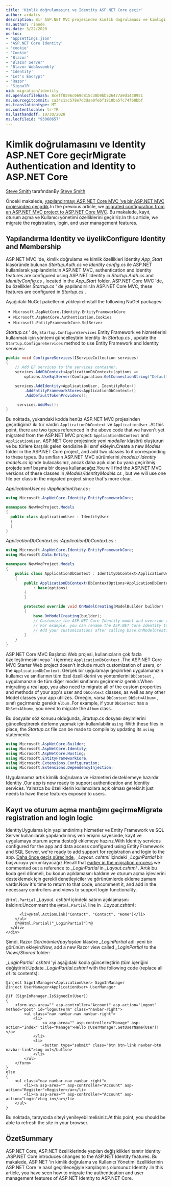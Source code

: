 ```yaml
---
title: 'Kimlik doğrulamasını ve Identity ASP.NET Core geçir'
author: ardalis
description: Bir ASP.NET MVC projesinden kimlik doğrulaması ve kimliği ASP.NET Core MVC projesine geçirmeyi öğrenin.
ms.author: riande
ms.date: 3/22/2020
no-loc:
- 'appsettings.json'
- 'ASP.NET Core Identity'
- 'cookie'
- 'Cookie'
- 'Blazor'
- 'Blazor Server'
- 'Blazor WebAssembly'
- 'Identity'
- "Let's Encrypt"
- 'Razor'
- 'SignalR'
uid: migration/identity
ms.openlocfilehash: 8ceff0596c069d815c38b9bb526477a9d1430951
ms.sourcegitcommit: ca34c1ac578e7d3daa0febf1810ba5fc74f60bbf
ms.translationtype: MT
ms.contentlocale: tr-TR
ms.lasthandoff: 10/30/2020
ms.locfileid: "93060657"
---
```

# <a name="migrate-authentication-and-no-locidentity-to-aspnet-core"></a><span data-ttu-id="6791b-103">Kimlik doğrulamasını ve Identity ASP.NET Core geçir</span><span class="sxs-lookup"><span data-stu-id="6791b-103">Migrate Authentication and Identity to ASP.NET Core</span></span>

<span data-ttu-id="6791b-104">[Steve Smith](https://ardalis.com/) tarafından</span><span class="sxs-lookup"><span data-stu-id="6791b-104">By [Steve Smith](https://ardalis.com/)</span></span>

<span data-ttu-id="6791b-105">Önceki makalede, [yapılandırmayı ASP.NET Core MVC 'ye bir ASP.NET MVC projesinden geçirdik](xref:migration/configuration).</span><span class="sxs-lookup"><span data-stu-id="6791b-105">In the previous article, we [migrated configuration from an ASP.NET MVC project to ASP.NET Core MVC](xref:migration/configuration).</span></span> <span data-ttu-id="6791b-106">Bu makalede, kayıt, oturum açma ve Kullanıcı yönetimi özelliklerini geçiririz.</span><span class="sxs-lookup"><span data-stu-id="6791b-106">In this article, we migrate the registration, login, and user management features.</span></span>

## <a name="configure-no-locidentity-and-membership"></a><span data-ttu-id="6791b-107">Yapılandırma Identity ve üyelik</span><span class="sxs-lookup"><span data-stu-id="6791b-107">Configure Identity and Membership</span></span>

<span data-ttu-id="6791b-108">ASP.NET MVC 'de, kimlik doğrulama ve kimlik özellikleri Identity *App_Start* klasöründe bulunan *Startup.Auth.cs* ve *Identity config.cs* ile ASP.NET kullanılarak yapılandırılır.</span><span class="sxs-lookup"><span data-stu-id="6791b-108">In ASP.NET MVC, authentication and identity features are configured using ASP.NET Identity in *Startup.Auth.cs* and *IdentityConfig.cs* , located in the *App_Start* folder.</span></span> <span data-ttu-id="6791b-109">ASP.NET Core MVC 'de, bu özellikler *Startup.cs* ' de yapılandırılır.</span><span class="sxs-lookup"><span data-stu-id="6791b-109">In ASP.NET Core MVC, these features are configured in *Startup.cs* .</span></span>

<span data-ttu-id="6791b-110">Aşağıdaki NuGet paketlerini yükleyin:</span><span class="sxs-lookup"><span data-stu-id="6791b-110">Install the following NuGet packages:</span></span>

* `Microsoft.AspNetCore.Identity.EntityFrameworkCore`
* `Microsoft.AspNetCore.Authentication.Cookies`
* `Microsoft.EntityFrameworkCore.SqlServer`

<span data-ttu-id="6791b-111">*Startup.cs* ' de, `Startup.ConfigureServices` Entity Framework ve hizmetlerini kullanmak için yöntemi güncelleştirin Identity :</span><span class="sxs-lookup"><span data-stu-id="6791b-111">In *Startup.cs* , update the `Startup.ConfigureServices` method to use Entity Framework and Identity services:</span></span>

```csharp
public void ConfigureServices(IServiceCollection services)
{
    // Add EF services to the services container.
    services.AddDbContext<ApplicationDbContext>(options =>
        options.UseSqlServer(Configuration.GetConnectionString("DefaultConnection")));

    services.AddIdentity<ApplicationUser, IdentityRole>()
        .AddEntityFrameworkStores<ApplicationDbContext>()
        .AddDefaultTokenProviders();

     services.AddMvc();
}
```

<span data-ttu-id="6791b-112">Bu noktada, yukarıdaki kodda henüz ASP.NET MVC projesinden geçirdiğimiz iki tür vardır: `ApplicationDbContext` ve `ApplicationUser` .</span><span class="sxs-lookup"><span data-stu-id="6791b-112">At this point, there are two types referenced in the above code that we haven't yet migrated from the ASP.NET MVC project: `ApplicationDbContext` and `ApplicationUser`.</span></span> <span data-ttu-id="6791b-113">ASP.NET Core projesinde yeni *modeller* klasörü oluşturun ve bu türlere karşılık gelen kendisine iki sınıf ekleyin.</span><span class="sxs-lookup"><span data-stu-id="6791b-113">Create a new *Models* folder in the ASP.NET Core project, and add two classes to it corresponding to these types.</span></span> <span data-ttu-id="6791b-114">Bu sınıfların ASP.NET MVC sürümlerini */models/ Identity models.cs* içinde bulacaksınız, ancak daha açık olan bu yana geçirilmiş projede sınıf başına bir dosya kullanacağız.</span><span class="sxs-lookup"><span data-stu-id="6791b-114">You will find the ASP.NET MVC versions of these classes in */Models/IdentityModels.cs* , but we will use one file per class in the migrated project since that's more clear.</span></span>

<span data-ttu-id="6791b-115">*ApplicationUser.cs* :</span><span class="sxs-lookup"><span data-stu-id="6791b-115">*ApplicationUser.cs* :</span></span>

```csharp
using Microsoft.AspNetCore.Identity.EntityFrameworkCore;

namespace NewMvcProject.Models
{
  public class ApplicationUser : IdentityUser
  {
  }
}
```

<span data-ttu-id="6791b-116">*ApplicationDbContext.cs* :</span><span class="sxs-lookup"><span data-stu-id="6791b-116">*ApplicationDbContext.cs* :</span></span>

```csharp
using Microsoft.AspNetCore.Identity.EntityFrameworkCore;
using Microsoft.Data.Entity;

namespace NewMvcProject.Models
{
    public class ApplicationDbContext : IdentityDbContext<ApplicationUser>
    {
        public ApplicationDbContext(DbContextOptions<ApplicationDbContext> options)
            : base(options)
        {
        }

        protected override void OnModelCreating(ModelBuilder builder)
        {
            base.OnModelCreating(builder);
            // Customize the ASP.NET Core Identity model and override the defaults if needed.
            // For example, you can rename the ASP.NET Core Identity table names and more.
            // Add your customizations after calling base.OnModelCreating(builder);
        }
    }
}
```

<span data-ttu-id="6791b-117">ASP.NET Core MVC Başlatıcı Web projesi, kullanıcıların çok fazla özelleştirmesini veya ' i içermez `ApplicationDbContext` .</span><span class="sxs-lookup"><span data-stu-id="6791b-117">The ASP.NET Core MVC Starter Web project doesn't include much customization of users, or the `ApplicationDbContext`.</span></span> <span data-ttu-id="6791b-118">Gerçek bir uygulamayı geçirirken uygulamanızın kullanıcı ve sınıflarının tüm özel özelliklerini ve yöntemlerini `DbContext` , uygulamanızın de tüm diğer model sınıflarını geçirmeniz gerekir.</span><span class="sxs-lookup"><span data-stu-id="6791b-118">When migrating a real app, you also need to migrate all of the custom properties and methods of your app's user and `DbContext` classes, as well as any other Model classes your app utilizes.</span></span> <span data-ttu-id="6791b-119">Örneğin, varsa `DbContext` `DbSet<Album>` , sınıfı geçirmeniz gerekir `Album` .</span><span class="sxs-lookup"><span data-stu-id="6791b-119">For example, if your `DbContext` has a `DbSet<Album>`, you need to migrate the `Album` class.</span></span>

<span data-ttu-id="6791b-120">Bu dosyalar söz konusu olduğunda, *Startup.cs* dosyası deyimlerini güncelleştirerek derleme yapmak için kullanılabilir `using` :</span><span class="sxs-lookup"><span data-stu-id="6791b-120">With these files in place, the *Startup.cs* file can be made to compile by updating its `using` statements:</span></span>

```csharp
using Microsoft.AspNetCore.Builder;
using Microsoft.AspNetCore.Identity;
using Microsoft.AspNetCore.Hosting;
using Microsoft.EntityFrameworkCore;
using Microsoft.Extensions.Configuration;
using Microsoft.Extensions.DependencyInjection;
```

<span data-ttu-id="6791b-121">Uygulamamız artık kimlik doğrulama ve Hizmetleri desteklemeye hazırdır Identity .</span><span class="sxs-lookup"><span data-stu-id="6791b-121">Our app is now ready to support authentication and Identity services.</span></span> <span data-ttu-id="6791b-122">Yalnızca bu özelliklerin kullanıcılara açık olması gerekir.</span><span class="sxs-lookup"><span data-stu-id="6791b-122">It just needs to have these features exposed to users.</span></span>

## <a name="migrate-registration-and-login-logic"></a><span data-ttu-id="6791b-123">Kayıt ve oturum açma mantığını geçirme</span><span class="sxs-lookup"><span data-stu-id="6791b-123">Migrate registration and login logic</span></span>

<span data-ttu-id="6791b-124">IdentityUygulama için yapılandırılmış hizmetler ve Entity Framework ve SQL Server kullanılarak yapılandırılmış veri erişimi sayesinde, kayıt ve uygulamaya oturum açma desteği eklemeye hazırız.</span><span class="sxs-lookup"><span data-stu-id="6791b-124">With Identity services configured for the app and data access configured using Entity Framework and SQL Server, we're ready to add support for registration and login to the app.</span></span> <span data-ttu-id="6791b-125">[Daha önce geçiş sürecinde,](xref:migration/mvc#migrate-the-layout-file) *_Layout. cshtml* içindeki *_LoginPartial* bir başvuruyu yorumlayacağız.</span><span class="sxs-lookup"><span data-stu-id="6791b-125">Recall that [earlier in the migration process](xref:migration/mvc#migrate-the-layout-file) we commented out a reference to *_LoginPartial* in *_Layout.cshtml* .</span></span> <span data-ttu-id="6791b-126">Artık bu koda geri dönmeli, bu kodun açıklamasını kaldırın ve oturum açma işlevlerini desteklemek için gerekli denetleyiciler ve görünümlerde ekleme zamanı vardır.</span><span class="sxs-lookup"><span data-stu-id="6791b-126">Now it's time to return to that code, uncomment it, and add in the necessary controllers and views to support login functionality.</span></span>

<span data-ttu-id="6791b-127">`@Html.Partial` *_Layout. cshtml* içindeki satırın açıklamasını kaldırın:</span><span class="sxs-lookup"><span data-stu-id="6791b-127">Uncomment the `@Html.Partial` line in *_Layout.cshtml* :</span></span>

```cshtml
      <li>@Html.ActionLink("Contact", "Contact", "Home")</li>
    </ul>
    @*@Html.Partial("_LoginPartial")*@
  </div>
</div>
```

<span data-ttu-id="6791b-128">Şimdi, Razor *Görünümler/paylaşılan* klasöre *_LoginPartial* adlı yeni bir görünüm ekleyin:</span><span class="sxs-lookup"><span data-stu-id="6791b-128">Now, add a new Razor view called *_LoginPartial* to the *Views/Shared* folder:</span></span>

<span data-ttu-id="6791b-129">*_LoginPartial. cshtml* 'yi aşağıdaki kodla güncelleştirin (tüm içeriğini değiştirin):</span><span class="sxs-lookup"><span data-stu-id="6791b-129">Update *_LoginPartial.cshtml* with the following code (replace all of its contents):</span></span>

```cshtml
@inject SignInManager<ApplicationUser> SignInManager
@inject UserManager<ApplicationUser> UserManager

@if (SignInManager.IsSignedIn(User))
{
    <form asp-area="" asp-controller="Account" asp-action="Logout" method="post" id="logoutForm" class="navbar-right">
        <ul class="nav navbar-nav navbar-right">
            <li>
                <a asp-area="" asp-controller="Manage" asp-action="Index" title="Manage">Hello @UserManager.GetUserName(User)!</a>
            </li>
            <li>
                <button type="submit" class="btn btn-link navbar-btn navbar-link">Log out</button>
            </li>
        </ul>
    </form>
}
else
{
    <ul class="nav navbar-nav navbar-right">
        <li><a asp-area="" asp-controller="Account" asp-action="Register">Register</a></li>
        <li><a asp-area="" asp-controller="Account" asp-action="Login">Log in</a></li>
    </ul>
}
```

<span data-ttu-id="6791b-130">Bu noktada, tarayıcıda siteyi yenileyebilmelisiniz.</span><span class="sxs-lookup"><span data-stu-id="6791b-130">At this point, you should be able to refresh the site in your browser.</span></span>

## <a name="summary"></a><span data-ttu-id="6791b-131">Özet</span><span class="sxs-lookup"><span data-stu-id="6791b-131">Summary</span></span>

<span data-ttu-id="6791b-132">ASP.NET Core, ASP.NET özelliklerinde yapılan değişiklikleri tanıtır Identity .</span><span class="sxs-lookup"><span data-stu-id="6791b-132">ASP.NET Core introduces changes to the ASP.NET Identity features.</span></span> <span data-ttu-id="6791b-133">Bu makalede, ASP.NET 'in kimlik doğrulama ve Kullanıcı Yönetimi özelliklerinin ASP.NET Core 'e nasıl geçirileceğiyle karşılaşmış olursunuz Identity .</span><span class="sxs-lookup"><span data-stu-id="6791b-133">In this article, you have seen how to migrate the authentication and user management features of ASP.NET Identity to ASP.NET Core.</span></span>
